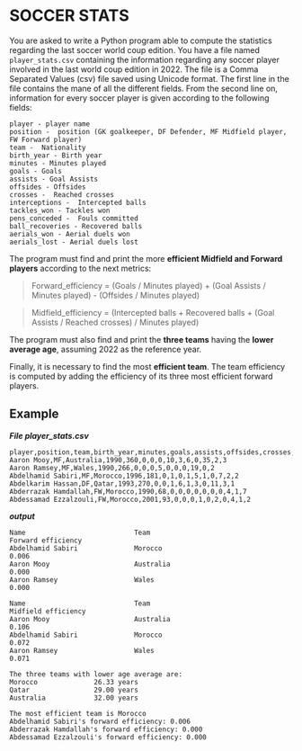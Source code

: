 # SOCCER STATS

You are asked to write a Python program able to compute the statistics regarding the last soccer world coup edition. You have a file named `player_stats.csv` containing the information regarding any soccer player involved in the last world coup edition in 2022. The file is a Comma Separated Values (csv) file saved using Unicode format. The first line in the file contains the mane of all the different fields. From the second line on, information for every soccer player is given according to the following fields:

```
player - player name
position -  position (GK goalkeeper, DF Defender, MF Midfield player, FW Forward player)
team -  Nationality
birth_year - Birth year
minutes - Minutes played
goals - Goals 
assists - Goal Assists 
offsides - Offsides 
crosses -  Reached crosses
interceptions -  Intercepted balls
tackles_won - Tackles won
pens_conceded -  Fouls committed
ball_recoveries - Recovered balls
aerials_won - Aerial duels won
aerials_lost - Aerial duels lost
```

The program must find and print the more **efficient Midfield and Forward players** according to the next metrics:

>Forward_efficiency = (Goals / Minutes played) + (Goal Assists / Minutes played) - (Offsides / Minutes played)

>Midfield_efficiency = (Intercepted balls + Recovered balls + (Goal Assists  / Reached crosses) / Minutes played)

The program must also find and print the **three teams** having the **lower average age**, assuming 2022 as the reference year.

Finally, it is necessary to find the most **efficient team**. The team efficiency is computed by adding the efficiency of its three most efficient forward players.

## Example

***File player_stats.csv***

```
player,position,team,birth_year,minutes,goals,assists,offsides,crosses,interceptions,tackles_won,pens_conceded,ball_recoveries,aerials_won,aerials_lost
Aaron Mooy,MF,Australia,1990,360,0,0,0,10,3,6,0,35,2,3
Aaron Ramsey,MF,Wales,1990,266,0,0,0,5,0,0,0,19,0,2
Abdelhamid Sabiri,MF,Morocco,1996,181,0,1,0,1,5,1,0,7,2,2
Abdelkarim Hassan,DF,Qatar,1993,270,0,0,1,6,1,3,0,11,3,1
Abderrazak Hamdallah,FW,Morocco,1990,68,0,0,0,0,0,0,0,4,1,7
Abdessamad Ezzalzouli,FW,Morocco,2001,93,0,0,0,1,0,2,0,4,1,2
```

***output***

```
Name                           Team                             Forward efficiency
Abdelhamid Sabiri              Morocco                                       0.006
Aaron Mooy                     Australia                                     0.000
Aaron Ramsey                   Wales                                         0.000

Name                           Team                            Midfield efficiency
Aaron Mooy                     Australia                                     0.106
Abdelhamid Sabiri              Morocco                                       0.072
Aaron Ramsey                   Wales                                         0.071

The three teams with lower age average are:
Morocco              26.33 years
Qatar                29.00 years
Australia            32.00 years

The most efficient team is Morocco
Abdelhamid Sabiri's forward efficiency: 0.006
Abderrazak Hamdallah's forward efficiency: 0.000
Abdessamad Ezzalzouli's forward efficiency: 0.000
```
